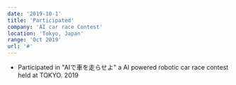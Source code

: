 ```yaml
---
date: '2019-10-1'
title: 'Participated'
company: 'AI car race Contest'
location: 'Tokyo, Japan'
range: 'Oct 2019'
url: '#'
---
```


- Participated in "AIで車を走らせよ" a AI powered robotic car race contest held at TOKYO. 2019 
